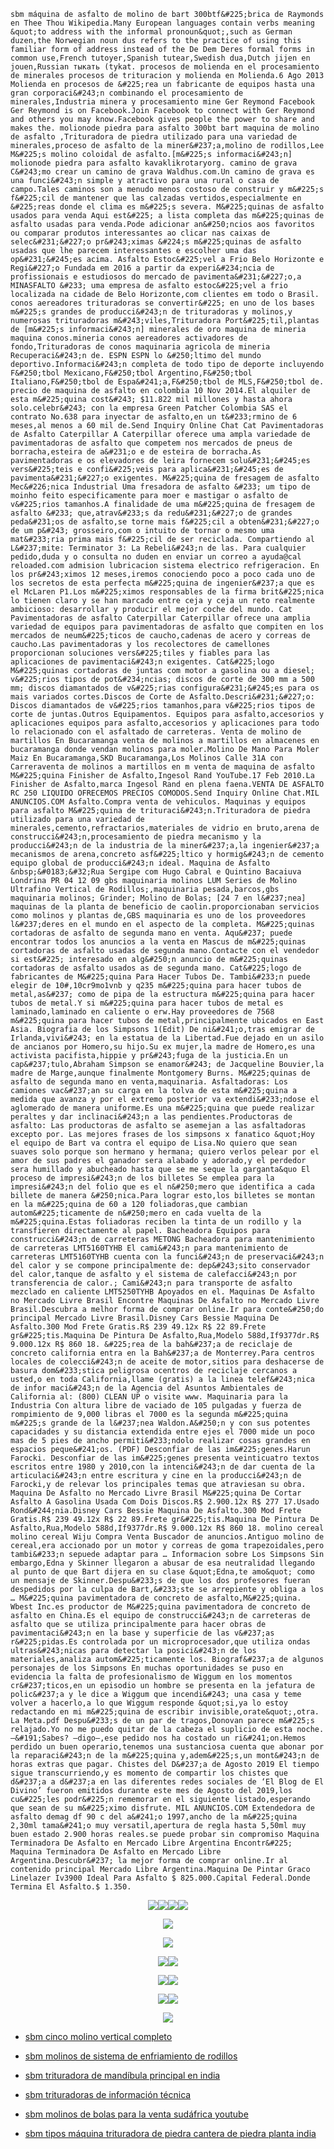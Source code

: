 
```
sbm máquina de asfalto de molino de bart 300btf&#225;brica de Raymonds en Thee Thou Wikipedia.Many European languages contain verbs meaning &quot;to address with the informal pronoun&quot;,such as German duzen,the Norwegian noun dus refers to the practice of using this familiar form of address instead of the De Dem Deres formal forms in common use,French tutoyer,Spanish tutear,Swedish dua,Dutch jijen en jouen,Russian тыкать (tykat. procesos de molienda en el procesamiento de minerales procesos de trituracion y molienda en Molienda.6 Ago 2013 Molienda en procesos de &#225;rea un fabricante de equipos hasta una gran corporaci&#243;n combinando el procesamiento de minerales,Industria minera y procesamiento mine Ger Reymond Facebook Ger Reymond is on Facebook.Join Facebook to connect with Ger Reymond and others you may know.Facebook gives people the power to share and makes the. molionode piedra para asfalto 300bt bart maquina de molino de asfalto ,Trituradora de piedra utilizado para una variedad de minerales,proceso de asfalto de la miner&#237;a,molino de rodillos,Lee M&#225;s molino coloidal de asfalto.[m&#225;s informaci&#243;n] molionode piedra para asfalto kavaklikrotaryorg. camino de grava C&#243;mo crear un camino de grava Waldhus.com.Un camino de grava es una funci&#243;n simple y atractivo para una rural o casa de campo.Tales caminos son a menudo menos costoso de construir y m&#225;s f&#225;cil de mantener que las calzadas vertidos,especialmente en &#225;reas donde el clima es m&#225;s severa. M&#225;quinas de asfalto usados para venda Aqui est&#225; a lista completa das m&#225;quinas de asfalto usadas para venda.Pode adicionar an&#250;ncios aos favoritos ou comparar produtos interessantes ao clicar nas caixas de selec&#231;&#227;o pr&#243;ximas &#224;s m&#225;quinas de asfalto usadas que lhe parecem interessantes e escolher uma das op&#231;&#245;es acima. Asfalto Estoc&#225;vel a Frio Belo Horizonte e Regi&#227;o Fundada em 2016 a partir da experi&#234;ncia de profissionais e estudiosos do mercado de pavimenta&#231;&#227;o,a MINASFALTO &#233; uma empresa de asfalto estoc&#225;vel a frio localizada na cidade de Belo Horizonte,com clientes em todo o Brasil. conos aereadores trituradoras se convertir&#225; en uno de los bases m&#225;s grandes de producci&#243;n de trituradoras y molinos,y numerosas trituradoras m&#243;viles,Trituradora Port&#225;til,plantas de [m&#225;s informaci&#243;n] minerales de oro maquina de mineria maquina conos.mineria conos aereadores activadores de fondo,Trituradoras de conos maquinaria agricola de mineria Recuperaci&#243;n de. ESPN ESPN lo &#250;ltimo del mundo deportivo.Informaci&#243;n completa de todo tipo de deporte incluyendo F&#250;tbol Mexicano,F&#250;tbol Argentino,F&#250;tbol Italiano,F&#250;tbol de Espa&#241;a,F&#250;tbol de MLS,F&#250;tbol de. precio de maquina de asfalto en colombia 10 Nov 2014.El alquiler de esta m&#225;quina cost&#243; $11.822 mil millones y hasta ahora solo.celebr&#243; con la empresa Green Patcher Colombia SAS el contrato No.638 para inyectar de asfalto,en un t&#233;rmino de 6 meses,al menos a 60 mil de.Send Inquiry Online Chat Cat Pavimentadoras de Asfalto Caterpillar A Caterpillar oferece uma ampla variedade de pavimentadoras de asfalto que competem nos mercados de pneus de borracha,esteira de a&#231;o e de esteira de borracha.As pavimentadoras e os elevadores de leira fornecem solu&#231;&#245;es vers&#225;teis e confi&#225;veis para aplica&#231;&#245;es de pavimenta&#231;&#227;o exigentes. M&#225;quina de fresagem de asfalto Mec&#226;nica Industrial Uma fresadora de asfalto &#233; um tipo de moinho feito especificamente para moer e mastigar o asfalto de v&#225;rios tamanhos.A finalidade de uma m&#225;quina de fresagem de asfalto &#233; que,atrav&#233;s da redu&#231;&#227;o de grandes peda&#231;os de asfalto,se torne mais f&#225;cil a obten&#231;&#227;o de um p&#243; grosseiro,com o intuito de tornar o mesmo uma mat&#233;ria prima mais f&#225;cil de ser reciclada. Compartiendo al L&#237;mite: Terminator 3: La Rebeli&#243;n de las. Para cualquier pedido,duda y o consulta no duden en enviar un correo a ayuda@cal reloaded.com admision lubricacion sistema electrico refrigeracion. En los pr&#243;ximos 12 meses,iremos conociendo poco a poco cada uno de los secretos de esta perfecta m&#225;quina de ingenier&#237;a que es el McLaren P1.Los m&#225;ximos responsables de la firma brit&#225;nica lo tienen claro y se han marcado entre ceja y ceja un reto realmente ambicioso: desarrollar y producir el mejor coche del mundo. Cat Pavimentadoras de asfalto Caterpillar Caterpillar ofrece una amplia variedad de equipos para pavimentadoras de asfalto que compiten en los mercados de neum&#225;ticos de caucho,cadenas de acero y correas de caucho.Las pavimentadoras y los recolectores de camellones proporcionan soluciones vers&#225;tiles y fiables para las aplicaciones de pavimentaci&#243;n exigentes. Cat&#225;logo M&#225;quinas cortadoras de juntas com motor a gasolina ou a diesel; v&#225;rios tipos de pot&#234;ncias; discos de corte de 300 mm a 500 mm; discos diamantados de v&#225;rias configura&#231;&#245;es para os mais variados cortes.Discos de Corte de Asfalto.Descri&#231;&#227;o: Discos diamantados de v&#225;rios tamanhos,para v&#225;rios tipos de corte de juntas.Outros Equipamentos. Equipos para asfalto,accesorios y aplicaciones equipos para asfalto,accesorios y aplicaciones para todo lo relacionado con el asfaltado de carreteras. Venta de molino de martillos En Bucaramanga venta de molinos a martillos en almacenes en bucaramanga donde vendan molinos para moler.Molino De Mano Para Moler Maiz En Bucaramanga,SKD Bucaramanga,Los Molinos Calle 31A con Carreraventa de molinos a martillos en m venta de maquina de asfalto M&#225;quina Finisher de Asfalto,Ingesol Rand YouTube.17 Feb 2010.La Finisher de Asfalto,marca Ingesol Rand en plena faena.VENTA DE ASFALTO RC 250 LIQUIDO OFRECEMOS PRECIOS COMODOS.Send Inquiry Online Chat.MIL ANUNCIOS.COM Asfalto.Compra venta de vehiculos. Maquinas y equipos para asfalto M&#225;quina de trituraci&#243;n.Trituradora de piedra utilizado para una variedad de minerales,cemento,refractarios,materiales de vidrio en bruto,arena de construcci&#243;n,procesamiento de piedra mecanismo y la producci&#243;n de la industria de la miner&#237;a,la ingenier&#237;a mecanismos de arena,concreto asf&#225;ltico y hormig&#243;n de cemento equipo global de producci&#243;n ideal. Maquina de Asfalto &nbsp;&#0183;&#32;Rua Sergipe com Hugo Cabral e Quintino Bacaiuva Londrina PR 04 12 09 gbs maquinaria molinos LUM Series de Molino Ultrafino Vertical de Rodillos;,maquinaria pesada,barcos,gbs maquinaria molinos; Grinder; Molino de Bolas; [24 7 en l&#237;nea] maquinas de la planta de beneficio de caolin.proporcionaban servicios como molinos y plantas de,GBS maquinaria es uno de los proveedores l&#237;deres en el mundo en el aspecto de la completa. M&#225;quinas cortadoras de asfalto de segunda mano en venta. Aqu&#237; puede encontrar todos los anuncios a la venta en Mascus de m&#225;quinas cortadoras de asfalto usadas de segunda mano.Contacte con el vendedor si est&#225; interesado en alg&#250;n anuncio de m&#225;quinas cortadoras de asfalto usados as de segunda mano. Cat&#225;logo de fabricantes de M&#225;quina Para Hacer Tubos De. Tambi&#233;n puede elegir de 10#,10cr9mo1vnb y q235 m&#225;quina para hacer tubos de metal,as&#237; como de pipa de la estructura m&#225;quina para hacer tubos de metal.Y si m&#225;quina para hacer tubos de metal es laminado,laminado en caliente o erw.Hay proveedores de 7568 m&#225;quina para hacer tubos de metal,principalmente ubicados en East Asia. Biografia de los Simpsons 1(Edit) De ni&#241;o,tras emigrar de Irlanda,vivi&#243; en la estatua de la Libertad.Fue dejado en un asilo de ancianos por Homero,su hijo.Su ex mujer,la madre de Homero,es una activista pacifista,hippie y pr&#243;fuga de la justicia.En un cap&#237;tulo,Abraham Simpson se enamor&#243; de Jacqueline Bouvier,la madre de Marge,aunque finalmente Montgomery Burns. M&#225;quinas de asfalto de segunda mano en venta,maquinaria. Asfaltadoras: Los camiones vac&#237;an su carga en la tolva de esta m&#225;quina a medida que avanza y por el extremo posterior va extendi&#233;ndose el aglomerado de manera uniforme.Es una m&#225;quina que puede realizar peraltes y dar inclinaci&#243;n a las pendientes.Productoras de asfalto: Las productoras de asfalto se asemejan a las asfaltadoras excepto por. Las mejores frases de los simpsons x fanatico &quot;Hoy el equipo de Bart va contra el equipo de Lisa.No quiero que sean suaves solo porque son hermano y hermana; quiero verlos pelear por el amor de sus padres el ganador sera alabado y adorado,y el perdedor sera humillado y abucheado hasta que se me seque la garganta&quo El proceso de impresi&#243;n de los billetes Se emplea para la impresi&#243;n del folio que es el n&#250;mero que identifica a cada billete de manera &#250;nica.Para lograr esto,los billetes se montan en la m&#225;quina de 60 a 120 foliadoras,que cambian autom&#225;ticamente de n&#250;mero en cada vuelta de la m&#225;quina.Estas foliadoras reciben la tinta de un rodillo y la transfieren directamente al papel. Bacheadora Equipos para construcci&#243;n de carreteras METONG Bacheadora para mantenimiento de carreteras LMT5160TYHB El cami&#243;n para mantenimiento de carreteras LMT5160TYHB cuenta con la funci&#243;n de preservaci&#243;n del calor y se compone principalmente de: dep&#243;sito conservador del calor,tanque de asfalto y el sistema de calefacci&#243;n por transferencia de calor.; Cami&#243;n para transporte de asfalto mezclado en caliente LMT5250TYHB Apoyados en el. Maquinas De Asfalto no Mercado Livre Brasil Encontre Maquinas De Asfalto no Mercado Livre Brasil.Descubra a melhor forma de comprar online.Ir para conte&#250;do principal Mercado Livre Brasil.Disney Cars Bessie Maquina De Asfalto.300 Mod Frete Gratis.R$ 239 49.12x R$ 22 89.Frete gr&#225;tis.Maquina De Pintura De Asfalto,Rua,Modelo 588d,If9377dr.R$ 9.000.12x R$ 860 18. &#225;rea de la bah&#237;a de reciclaje de concreto california entra en la Bah&#237;a de Monterrey.Para centros locales de colecci&#243;n de aceite de motor,sitios para deshacerse de basura dom&#233;stica peligrosa ocentros de reciclaje cercanos a usted,o en toda California,llame (gratis) a la linea telef&#243;nica de infor maci&#243;n de la Agencia del Asuntos Ambientales de California al: (800) CLEAN UP o visite www. Maquinaria para la Industria Con altura libre de vaciado de 105 pulgadas y fuerza de rompimiento de 9,000 libras el 7000 es la segunda m&#225;quina m&#225;s grande de la l&#237;nea Waldon.A&#250;n y con sus potentes capacidades y su distancia extendida entre ejes el 7000 mide un poco mas de 5 pies de ancho permiti&#233;ndolo realizar cosas grandes en espacios peque&#241;os. (PDF) Desconfiar de las im&#225;genes.Harun Farocki. Desconfiar de las im&#225;genes presenta veinticuatro textos escritos entre 1980 y 2010,con la intenci&#243;n de dar cuenta de la articulaci&#243;n entre escritura y cine en la producci&#243;n de Farocki,y de relevar los principales temas que atraviesan su obra. Maquina De Asfalto no Mercado Livre Brasil M&#225;quina De Cortar Asfalto A Gasolina Usada Com Dois Discos.R$ 2.900.12x R$ 277 17.Usado Rond&#244;nia.Disney Cars Bessie Maquina De Asfalto.300 Mod Frete Gratis.R$ 239 49.12x R$ 22 89.Frete gr&#225;tis.Maquina De Pintura De Asfalto,Rua,Modelo 588d,If9377dr.R$ 9.000.12x R$ 860 18. molino cereal molino cereal Wiju Compra Venta Buscador de anuncios.Antiguo molino de cereal,era accionado por un motor y correas de goma trapezoidales,pero tambi&#233;n sepuede adaptar para … Informacion sobre Los Simpsons Sin embargo,Edna y Skinner llegaron a abusar de esa neutralidad llegando al punto de que Bart dijera en su clase &quot;Edna,te amo&quot; como un mensaje de Skinner.Despu&#233;s de que los dos profesores fueran despedidos por la culpa de Bart,&#233;ste se arrepiente y obliga a los … M&#225;quina pavimentadora de concreto de asfalto,M&#225;quina. Wbest Inc.es productor de M&#225;quina pavimentadora de concreto de asfalto en China.Es el equipo de construcci&#243;n de carreteras de asfalto que se utiliza principalmente para hacer obras de pavimentaci&#243;n en la base y superficie de las v&#237;as r&#225;pidas.Es controlada por un microprocesador,que utiliza ondas ultras&#243;nicas para detectar la posici&#243;n de los materiales,analiza autom&#225;ticamente los. Biograf&#237;a de algunos personajes de los Simpsons En muchas oportunidades se puso en evidencia la falta de profesionalismo de Wiggum en los momentos cr&#237;ticos,en un episodio un hombre se presenta en la jefatura de polic&#237;a y le dice a Wiggum que incendi&#243; una casa y teme volver a hacerlo,a lo que Wiggum responde &quot;si,ya lo estoy redactando en mi m&#225;quina de escribir invisible,orate&quot;,otra. La Meta.pdf Despu&#233;s de un par de tragos,Donovan parece m&#225;s relajado.Yo no me puedo quitar de la cabeza el suplicio de esta noche.—&#191;Sabes? —digo—,ese pedido nos ha costado un ri&#241;on.Hemos perdido un buen operario,tenemos una sustanciosa cuenta que abonar por la reparaci&#243;n de la m&#225;quina y,adem&#225;s,un mont&#243;n de horas extras que pagar. Chistes del D&#237;a de Agosto 2019 El tiempo sigue transcurriendo,y es momento de compartir los chistes que d&#237;a a d&#237;a en las diferentes redes sociales de ‘El Blog de El Divino’ fueron emitidos durante este mes de Agosto del 2019,los cu&#225;les podr&#225;n rememorar en el siguiente listado,esperando que sean de su m&#225;ximo disfrute. MIL ANUNCIOS.COM Extendedora de asfalto demag df 90 c del a&#241;o 1997,ancho de la m&#225;quina 2,30ml tama&#241;o muy versatil,apertura de regla hasta 5,50ml muy buen estado 2.900 horas reales.se puede probar sin compromiso Maquina Terminadora De Asfalto en Mercado Libre Argentina Encontr&#225; Maquina Terminadora De Asfalto en Mercado Libre Argentina.Descubr&#237; la mejor forma de comprar online.Ir al contenido principal Mercado Libre Argentina.Maquina De Pintar Graco Linelazer Iv3900 Ideal Para Asfalto $ 825.000.Capital Federal.Donde Termina El Asfalto.$ 1.350. 
```

<div align="center">

<a href="https://es-mill.shibang-china.com/github&k=sbm+m%C3%A1quina+de+asfalto+de+molino+de+bart+300bt"><img src="https://static.shibang-china.com/es/mill/index.jpg"></a><a href="https://es-mill.shibang-china.com/materials.htmlgithub&k=sbm+m%C3%A1quina+de+asfalto+de+molino+de+bart+300bt"><img src="https://static.shibang-china.com/es/mill/materials.jpg"></a><a href="https://es-mill.shibang-china.com/about.htmlgithub&k=sbm+m%C3%A1quina+de+asfalto+de+molino+de+bart+300bt"><img src="https://static.shibang-china.com/es/mill/about.jpg"></a><a href="https://es-mill.shibang-china.com/contact.htmlgithub&k=sbm+m%C3%A1quina+de+asfalto+de+molino+de+bart+300bt"><img src="https://static.shibang-china.com/es/mill/contact.jpg"></a>

<a href="https://es-mill.shibang-china.com/github&k=sbm+m%C3%A1quina+de+asfalto+de+molino+de+bart+300bt"><img src="https://static.shibang-china.com/es/mill/banner.jpg"></a>

<a href="https://swt.shibang-china.com/github&k=sbm+m%C3%A1quina+de+asfalto+de+molino+de+bart+300bt"><img src="https://static.shibang-china.com/es/mill/chat.jpg"></a>

<a href="https://es-mill.shibang-china.com/products/vertical-roller-mill.htmlgithub&k=sbm+m%C3%A1quina+de+asfalto+de+molino+de+bart+300bt"><img src="https://static.shibang-china.com/es/mill/vertical.jpg"></a><a href="https://es-mill.shibang-china.com/products/raymond-mill.htmlgithub&k=sbm+m%C3%A1quina+de+asfalto+de+molino+de+bart+300bt"><img src="https://static.shibang-china.com/es/mill/raymond.jpg"></a>

<a href="https://es-mill.shibang-china.com/products/ultrafine-grinding-mill.htmlgithub&k=sbm+m%C3%A1quina+de+asfalto+de+molino+de+bart+300bt"><img src="https://static.shibang-china.com/es/mill/ultrafine.jpg"></a><a href="https://es-mill.shibang-china.com/products/trapezium-grinding-mill.htmlgithub&k=sbm+m%C3%A1quina+de+asfalto+de+molino+de+bart+300bt"><img src="https://static.shibang-china.com/es/mill/trapezium.jpg"></a>

<a href="https://es-mill.shibang-china.com/products/ball-mill.htmlgithub&k=sbm+m%C3%A1quina+de+asfalto+de+molino+de+bart+300bt"><img src="https://static.shibang-china.com/es/mill/ball.jpg"></a><a href="https://es-mill.shibang-china.com/products/hammer-mill.htmlgithub&k=sbm+m%C3%A1quina+de+asfalto+de+molino+de+bart+300bt"><img src="https://static.shibang-china.com/es/mill/hammer.jpg"></a>

<a href="https://swt.shibang-china.com/github&k=sbm+m%C3%A1quina+de+asfalto+de+molino+de+bart+300bt"><img src="https://static.shibang-china.com/es/mill/case.jpg"></a>

</div>


* [sbm cinco molino vertical completo](sbm%20cinco%20molino%20vertical%20completo.md)

* [sbm molinos de sistema de enfriamiento de rodillos](sbm%20molinos%20de%20sistema%20de%20enfriamiento%20de%20rodillos.md)

* [sbm trituradora de mandíbula principal en india](sbm%20trituradora%20de%20mand%C3%ADbula%20principal%20en%20india.md)

* [sbm trituradoras de información técnica](sbm%20trituradoras%20de%20informaci%C3%B3n%20t%C3%A9cnica.md)

* [sbm molinos de bolas para la venta sudáfrica youtube](sbm%20molinos%20de%20bolas%20para%20la%20venta%20sud%C3%A1frica%20youtube.md)

* [sbm tipos máquina trituradora de piedra cantera de piedra planta india](sbm%20tipos%20m%C3%A1quina%20trituradora%20de%20piedra%20cantera%20de%20piedra%20planta%20india.md)